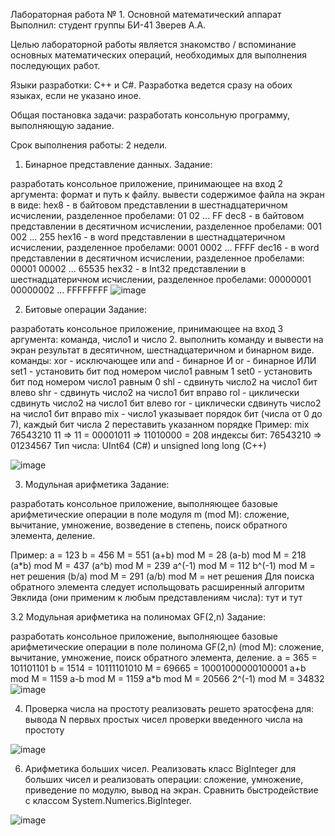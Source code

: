 Лабораторная работа № 1. Основной математический аппарат
Выполнил: студент группы БИ-41 Зверев А.А.

Целью лабораторной работы является знакомство / вспоминание основных математических операций, необходимых для выполнения последующих работ.

Языки разработки: С++ и С#. Разработка ведется сразу на обоих языках, если не указано иное.

Общая постановка задачи: разработать консольную программу, выполняющую задание.

Срок выполнения работы: 2 недели.

1. Бинарное представление данных.
Задание:

разработать консольное приложение, принимающее на вход 2 аргумента: формат и путь к файлу.
вывести содержимое файла на экран в виде:
hex8 - в байтовом представлении в шестнадцатеричном исчислении, разделенное пробелами: 01 02 ... FF
dec8 - в байтовом представлении в десятичном исчислении, разделенное пробелами: 001 002 ... 255
hex16 - в word представлении в шестнадцатеричном исчислении, разделенное пробелами: 0001 0002 ... FFFF
dec16 - в word представлении в десятичном исчислении, разделенное пробелами: 00001 00002 ... 65535
hex32 - в Int32 представлении в шестнадцатеричном исчислении, разделенное пробелами: 00000001 00000002 ... FFFFFFFF
![image](https://github.com/sdamnt/MAISABPO/assets/145904134/26428389-f016-40be-831e-64a8ccc8308e)

2. Битовые операции
Задание:

разработать консольное приложение, принимающее на вход 3 аргумента: команда, число1 и число 2.
выполнить команду и вывести на экран результат в десятичном, шестнадцатеричном и бинарном виде.
команды:
xor - исключающее или
and - бинарное И
or - бинарное ИЛИ
set1 - установить бит под номером число1 равным 1
set0 - установить бит под номером число1 равным 0
shl - сдвинуть число2 на число1 бит влево
shr - сдвинуть число2 на число1 бит вправо
rol - циклически сдвинуть число2 на число1 бит влево
ror - циклически сдвинуть число2 на число1 бит вправо
mix - число1 указывает порядок бит (числа от 0 до 7), каждый бит числа 2 переставить указанном порядке
Пример: mix 76543210 11 => 11 = 00001011 => 11010000 = 208
        индексы бит:            76543210 => 01234567 
Тип числа: UInt64 (C#) и unsigned long long (C++)

![image](https://github.com/sdamnt/MAISABPO/assets/145904134/a76d7f50-9215-4d60-8aa5-ed4305ed4153)

3. Модульная арифметика
Задание:

разработать консольное приложение, выполняющее базовые арифметические операции в поле модуля m (mod M): сложение, вычитание, умножение, возведение в степень, поиск обратного элемента, деление.

Пример:
a = 123
b = 456
M = 551
(a+b) mod M = 28
(a-b) mod M = 218
(a*b) mod M = 437
(a^b) mod M = 239
a^(-1) mod M = 112
b^(-1) mod M = нет решения
(b/a) mod M = 291
(a/b) mod M = нет решения
Для поиска обратного элемента следует испольщовать расширенный алгоритм Эвклида (они применим к любым представлениям числа): тут и тут


3.2 Модульная арифметика на полиномах GF(2,n)
Задание:

разработать консольное приложение, выполняющее базовые арифметические операции в поле полинома GF(2,n) (mod M): сложение, вычитание, умножение, поиск обратного элемента, деление.
a = 365   = 101101101
b = 1514  = 10111101010
M = 69665 = 10001000000100001
a+b mod M = 1159
a-b mod M = 1159
a*b mod M = 20566
2^(-1) mod M = 34832
![image](https://github.com/sdamnt/MAISABPO/assets/145904134/95db343f-a485-4bec-892e-570c15b6b626)

4. Проверка числа на простоту
реализовать решето эратосфена для:
вывода N первых простых чисел
проверки введенного числа на простоту

![image](https://github.com/sdamnt/MAISABPO/assets/145904134/5fb90fba-b215-4aff-834c-50ef02d551f6)

6. Арифметика больших чисел.
Реализовать класс BigInteger для больших чисел и реализовать операции: сложение, умножение, приведение по модулю, вывод на экран. Сравнить быстродействие с классом System.Numerics.BigInteger.

![image](https://github.com/sdamnt/MAISABPO/assets/145904134/2f7b9898-d3b6-4ad7-b5c5-5913f8c91793)
